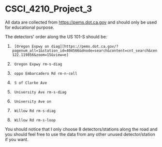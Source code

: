 # CSCI_4210_Project_3

All data are collected from https://pems.dot.ca.gov and should only be used for educational purpose.

The detectors' order along the US 101-S should be:
1.  	[Oregon Expwy on diag][https://pems.dot.ca.gov/?pagenum_all=1&station_id=404566&dnode=search&content=cnt_search&center=37.445696%2C-122.119856&zoom=15&view=e]
2.  	Oregon Expwy rm-s-diag
3.  	oppo Embarcadero Rd rm-n-coll
4.  	S of Clarke Ave
5.  	University Ave rm-s-diag
6.  	University Ave on 
7.  	Willow Rd rm-s-diag
8.  	Willow Rd rm-s-loop

You should notice that I only choose 8 detectors/stations along the road and you should feel free to use the data from any other unused detector/station if you want.
